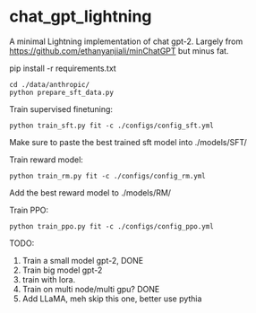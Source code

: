 # chat_gpt_lightning
A minimal Lightning implementation of chat gpt-2.
Largely from https://github.com/ethanyanjiali/minChatGPT but minus fat.

pip install -r requirements.txt


```
cd ./data/anthropic/
python prepare_sft_data.py
```
 
Train supervised finetuning:
 
```
python train_sft.py fit -c ./configs/config_sft.yml
```

Make sure to paste the best trained sft model into ./models/SFT/

Train reward model:

```
python train_rm.py fit -c ./configs/config_rm.yml
```

Add the best reward model to ./models/RM/

Train PPO:

```
python train_ppo.py fit -c ./configs/config_ppo.yml
```

TODO:

1. Train a small model gpt-2, DONE
2. Train big model gpt-2
3. train with lora.
4. Train on multi node/multi gpu? DONE
5. Add LLaMA, meh skip this one, better use pythia
